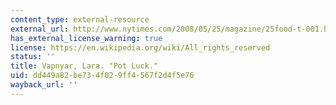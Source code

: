```yaml
---
content_type: external-resource
external_url: http://www.nytimes.com/2008/05/25/magazine/25food-t-001.html?_r=0
has_external_license_warning: true
license: https://en.wikipedia.org/wiki/All_rights_reserved
status: ''
title: Vapnyar, Lara. "Pot Luck."
uid: dd449a82-be73-4f02-9ff4-567f2d4f5e76
wayback_url: ''
---
```

